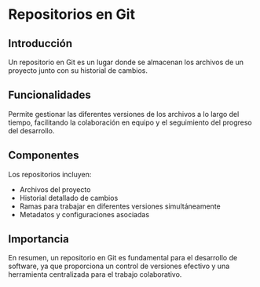 # Repositorios en Git

## Introducción
Un repositorio en Git es un lugar donde se almacenan los archivos de un proyecto junto con su historial de cambios.

## Funcionalidades
Permite gestionar las diferentes versiones de los archivos a lo largo del tiempo, facilitando la colaboración en equipo y el seguimiento del progreso del desarrollo.

## Componentes
Los repositorios incluyen:
- Archivos del proyecto
- Historial detallado de cambios
- Ramas para trabajar en diferentes versiones simultáneamente
- Metadatos y configuraciones asociadas

## Importancia
En resumen, un repositorio en Git es fundamental para el desarrollo de software, ya que proporciona un control de versiones efectivo y una herramienta centralizada para el trabajo colaborativo.
